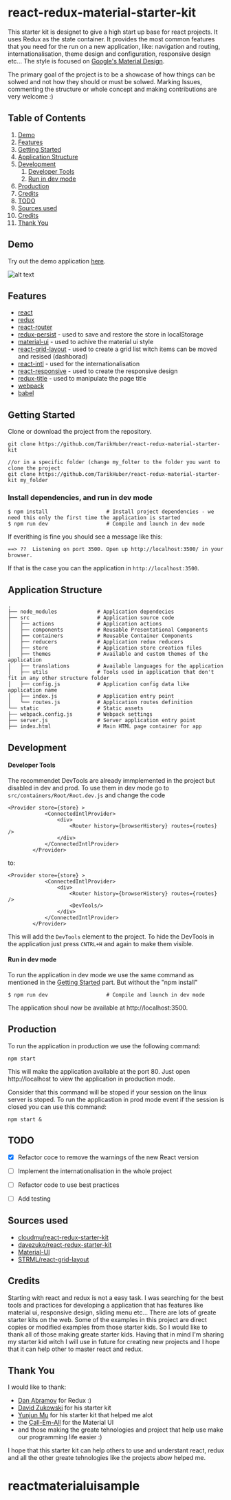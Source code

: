 # react-redux-material-starter-kit

This starter kit is designet to give a high start up base for react projects. It uses Redux as the state container. It provides the most common features that you need for the run on a new application, like: navigation and routing, internationalisation, theme design and configuration, responsive design etc... The style is focused on [Google's Material Design](https://www.google.com/design/spec/material-design/introduction.html). 

The primary goal of the project is to be a showcase of how things can be solwed and not how they should or must be solwed. Marking Issues, commenting the structure or whole concept and making contributions are very welcome :)

## Table of Contents
1. [Demo](#demo)
1. [Features](#features)
1. [Getting Started](#getting-started)
1. [Application Structure](#application-structure)
1. [Development](#development)
    1. [Developer Tools](#developer-tools)
    1. [Run in dev mode](#run-in-dev-mode)
1. [Production](#production)
1. [Credits](#credits)
1. [TODO](#todo)
1. [Sources used](#sources-used)
1. [Credits](#credits)
1. [Thank You](#thank-you)

## Demo

Try out the demo application [here](https://www.smartscan.systems/app/).

![alt text](https://raw.githubusercontent.com/TarikHuber/react-redux-material-starter-kit/master/demo.png "Demo")

## Features
* [react](https://github.com/facebook/react)
* [redux](https://github.com/rackt/redux)
* [react-router](https://github.com/rackt/react-router)
* [redux-persist](https://github.com/rt2zz/redux-persist) - used to save and restore the store in localStorage
* [material-ui](https://github.com/callemall/material-ui) - used to achive the material ui style
* [react-grid-layout](https://github.com/STRML/react-grid-layout) - used to create a grid list witch items can be moved and resised (dashborad)
* [react-intl](https://github.com/yahoo/react-intl) - used for the internationalisation
* [react-responsive](https://github.com/contra/react-responsive) - used to create the responsive design
* [redux-title](https://github.com/DJCordhose/redux-title) - used to manipulate the page title
* [webpack](https://github.com/webpack/webpack)
* [babel](https://github.com/babel/babel)


## Getting Started

Clone or download the project from the repository. 

```
git clone https://github.com/TarikHuber/react-redux-material-starter-kit

//or in a specific folder (change my_folter to the folder you want to clone the project
git clone https://github.com/TarikHuber/react-redux-material-starter-kit my_folder
```

### Install dependencies, and run in dev mode

```
$ npm install                   # Install project dependencies - we need this only the first time the application is started
$ npm run dev                   # Compile and launch in dev mode
```
If everithing is fine you should see a message like this:
```
==> ??  Listening on port 3500. Open up http://localhost:3500/ in your browser.
```
If that is the case you can the application in `http://localhost:3500`.

## Application Structure
 
```
.
├── node_modules             # Application dependecies
├── src                      # Application source code
│   ├── actions              # Application actions
│   ├── components           # Reusable Presentational Components
│   ├── containers           # Reusable Container Components
│   ├── reducers             # Application redux reducers
│   ├── store                # Application store creation files
│   ├── themes               # Available and custom themes of the application
│   ├── translations         # Available languages for the application
│   ├── utils                # Tools used in application that don't fit in any other structure folder
│   ├── config.js            # Application config data like application name
│   ├── index.js             # Application entry point
│   └── routes.js            # Application routes definition
└── static                   # Static assets
├── webpack.config.js        # Webpack settings
├── server.js                # Server application entry point
├── index.html               # Main HTML page container for app
```

## Development

#### Developer Tools

The recommendet DevTools are already immplemented in the project but disabled in dev and prod. To use them in dev mode go to `src/containers/Root/Root.dev.js` and change the code

```
<Provider store={store} >
			<ConnectedIntlProvider>
				<div>		 
					<Router history={browserHistory} routes={routes} />
				</div>
			</ConnectedIntlProvider>
		</Provider>	
```
to:
```
<Provider store={store} >
			<ConnectedIntlProvider>
				<div>		 
					<Router history={browserHistory} routes={routes} />
					<DevTools/>	
				</div>
			</ConnectedIntlProvider>
		</Provider>	
```

This will add the `DevTools` element to the project. To hide the DevTools in the application just press `CNTRL+H` and again to make them visible.

#### Run in dev mode

To run the application in dev mode we use the same command as mentioned in the [Getting Started](#getting-started) part. But without the "npm install"

```
$ npm run dev                   # Compile and launch in dev mode
```
The application shoul now be available at http://localhost:3500.


## Production

To run the application in production we use the following command:

```
npm start
```

This will make the application available at the port 80.
Just open http://localhost to view the application in production mode. 

Consider that this command will be stoped if your session on the linux server is stoped. To run the applicastion in prod mode event if the session is closed you can use this command:

```
npm start &
```

## TODO

- [x] Refactor coce to remove the warnings of the new React version
- [ ] Implement the internationalisation in the whole project
- [ ] Refactor code to use best practices 
- [ ] Add testing


## Sources used

* [cloudmu/react-redux-starter-kit](https://github.com/cloudmu/react-redux-starter-kit)
* [davezuko/react-redux-starter-kit](https://github.com/davezuko/react-redux-starter-kit)
* [Material-UI](http://www.material-ui.com/#/)
* [STRML/react-grid-layout](https://github.com/STRML/react-grid-layout)

## Credits

Starting with react and redux is not a easy task. I was searching for the best tools and practices for developing a application that has features like material ui, responsive design, sliding menu etc... There are lots of greate starter kits on the web. Some of the examples in this project are direct copies or modified examples from those starter kids. So I would like to thank all of those making greate starter kids. Having that in mind I'm sharing my starter kid witch I will use in future for creating new projects and I hope that it can help other to master react and redux.

## Thank You

I would like to thank:
* [Dan Abramov](https://github.com/gaearon) for Redux :)
* [David Zukowski](https://github.com/davezuko) for his starter kit 
* [Yunjun Mu](https://github.com/cloudmu) for his starter kit that helped me alot
* the [Call-Em-All](https://github.com/callemall) for the Material UI
* and those making the greate tehnologies and project that help use make our programming life easier :)

I hope that this starter kit can help others to use and understant react, redux and all the other greate tehnologies like the projects abow helped me.
# reactmaterialuisample
